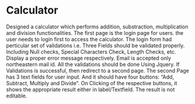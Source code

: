 # Calculator

Designed a calculator which performs addition, substraction, multiplication and division functionalities. 
The first page is the login page for users. the user needs to login first to access the calculator.
The login form had perticular set of validations i.e. Three Fields should be validated properly. Including Null checks, Special Characters Check, Length Checks, etc. Display a proper error message respectively. Email is accepted only northeastern mail id. All the validations should be done Using Jquery.
If Validations is successful, then redirect to a second page.
The second Page has 3 text fields for user input. And it should have four buttons: “Add, Subtract, Multiply and Divide”. On Clicking of the respective buttons, it shows the appropriate result either in label/Textfield. The result is not editable.

